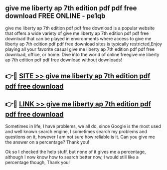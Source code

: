 ## give me liberty ap 7th edition pdf pdf free download FREE ONLINE - pe1qb

give me liberty ap 7th edition pdf pdf free download is a popular website that offers a wide variety of give me liberty ap 7th edition pdf pdf free download that can be played in environments where access to give me liberty ap 7th edition pdf pdf free download sites is typically restricted,Enjoy playing all your favorite casual give me liberty ap 7th edition pdf pdf free download, office, or home. Dive into the world of online freegive me liberty ap 7th edition pdf pdf free download without downloads!

## 👉🔴 [SITE >> give me liberty ap 7th edition pdf pdf free download](http://news.freeplayer.one?title=give_me_liberty_ap_7th_edition_pdf_pdf_free_download&ref=FRRE)

## 👉🔴 [LINK >> give me liberty ap 7th edition pdf pdf free download](http://news.freeplayer.one?title=give_me_liberty_ap_7th_edition_pdf_pdf_free_download&ref=FREE)

Sometimes in life, I have problems, we all do, since Google is the most used and well known search engine, I sometimes search my problems and questions on it, however I am not sure how reliable is it. Can you give me the answer on a percentage? Thank you!

Ok so I checked the help stuff, but none of it gives me a percentage, although I now know how to search better now, I would still like a percentage though, Thank you!